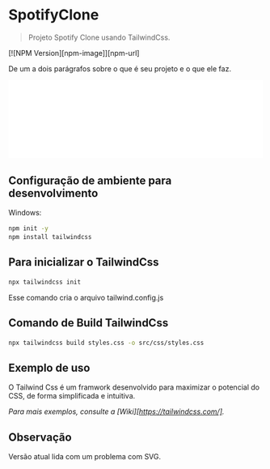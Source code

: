 # SpotifyClone
> Projeto Spotify Clone usando TailwindCss.

[![NPM Version][npm-image]][npm-url]


De um a dois parágrafos sobre o que é seu projeto e o que ele faz.

![](src/img/spotify-logo.png)

## Configuração de ambiente para desenvolvimento

Windows:

```sh
npm init -y
npm install tailwindcss
```
## Para inicializar o TailwindCss
```sh
npx tailwindcss init
```
Esse comando cria o arquivo tailwind.config.js


## Comando de Build TailwindCss
```sh
npx tailwindcss build styles.css -o src/css/styles.css
```
## Exemplo de uso

O Tailwind Css é um framwork desenvolvido para maximizar o potencial do CSS, de forma simplificada e intuitiva.

_Para mais exemplos, consulte a [Wiki][https://tailwindcss.com/]._

## Observação

Versão atual lida com um problema com SVG.
